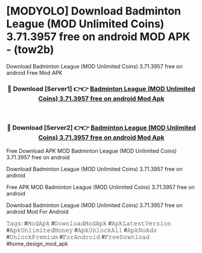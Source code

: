 # [MODYOLO] Download Badminton League (MOD Unlimited Coins) 3.71.3957 free on android MOD APK - (tow2b)
Download Badminton League (MOD Unlimited Coins) 3.71.3957 free on android Free Mod APK

<div align="center">
<h3>🔴 Download [Server1] 👉👉 <a href="https://apk-comot.site?title=Badminton_League_(MOD_Unlimited_Coins)_3.71.3957_free_on_android">Badminton League (MOD Unlimited Coins) 3.71.3957 free on android Mod Apk</a></h3><br>

<h3>🔴 Download [Server2] 👉👉 <a href="https://apk-comot.site?title=Badminton_League_(MOD_Unlimited_Coins)_3.71.3957_free_on_android">Badminton League (MOD Unlimited Coins) 3.71.3957 free on android Mod Apk</a></h3>
</div>


Free Download APK MOD Badminton League (MOD Unlimited Coins) 3.71.3957 free on android

Download Badminton League (MOD Unlimited Coins) 3.71.3957 free on android 

Free APK MOD Badminton League (MOD Unlimited Coins) 3.71.3957 free on android 

Download Badminton League (MOD Unlimited Coins) 3.71.3957 free on android Mod For Android

𝚃𝚊𝚐𝚜: #𝙼𝚘𝚍𝙰𝚙𝚔 #𝙳𝚘𝚠𝚗𝚕𝚘𝚊𝚍𝙼𝚘𝚍𝙰𝚙𝚔 #𝙰𝚙𝚔𝙻𝚊𝚝𝚎𝚜𝚝𝚅𝚎𝚛𝚜𝚒𝚘𝚗 #𝙰𝚙𝚔𝚄𝚗𝚕𝚒𝚖𝚒𝚝𝚎𝚍𝙼𝚘𝚗𝚎𝚢 #𝙰𝚙𝚔𝚄𝚗𝚕𝚘𝚌𝚔𝙰𝚕𝚕 #𝙰𝚙𝚔𝙽𝚘𝙰𝚍𝚜 #𝚄𝚗𝚕𝚘𝚌𝚔𝙿𝚛𝚎𝚖𝚒𝚞𝚖 #𝙵𝚘𝚛𝙰𝚗𝚍𝚛𝚘𝚒𝚍 #𝙵𝚛𝚎𝚎𝙳𝚘𝚠𝚗𝚕𝚘𝚊𝚍 #home_design_mod_apk